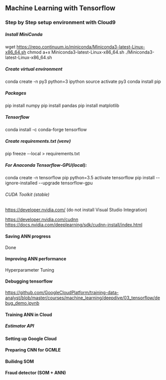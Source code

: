 ## Machine Learning with Tensorflow

### Step by Step setup environment with Cloud9

##### Install MiniConda
wget https://repo.continuum.io/miniconda/Miniconda3-latest-Linux-x86_64.sh
chmod a+x Miniconda3-latest-Linux-x86_64.sh
./Miniconda3-latest-Linux-x86_64.sh

##### Create virtual environment
conda create -n py3 python=3 ipython
source activate py3
conda install pip

##### Packages
pip install numpy
pip install pandas
pip install matplotlib

##### Tensorflow
conda install -c conda-forge tensorflow


##### Create requirements.txt (venv)
pip freeze --local > requirements.txt



##### For Anaconda Tensorflow-GPU(local):
conda create -n tensorflow pip python=3.5 
activate tensorflow
pip install --ignore-installed --upgrade tensorflow-gpu 

###### CUDA Toolkit (stable)
https://developer.nvidia.com/
(do not install Visual Studio Integration)

https://developer.nvidia.com/cudnn
https://docs.nvidia.com/deeplearning/sdk/cudnn-install/index.html



#### Saving ANN progress
Done

#### Improving ANN performance
Hyperparameter Tuning


#### Debugging tensorflow

https://github.com/GoogleCloudPlatform/training-data-analyst/blob/master/courses/machine_learning/deepdive/03_tensorflow/debug_demo.ipynb

#### Training ANN in Cloud

##### Estimator API

#### Setting up Google Cloud

#### Preparing CNN for GCMLE

#### Builidng SOM

#### Fraud detector (SOM + ANN)

